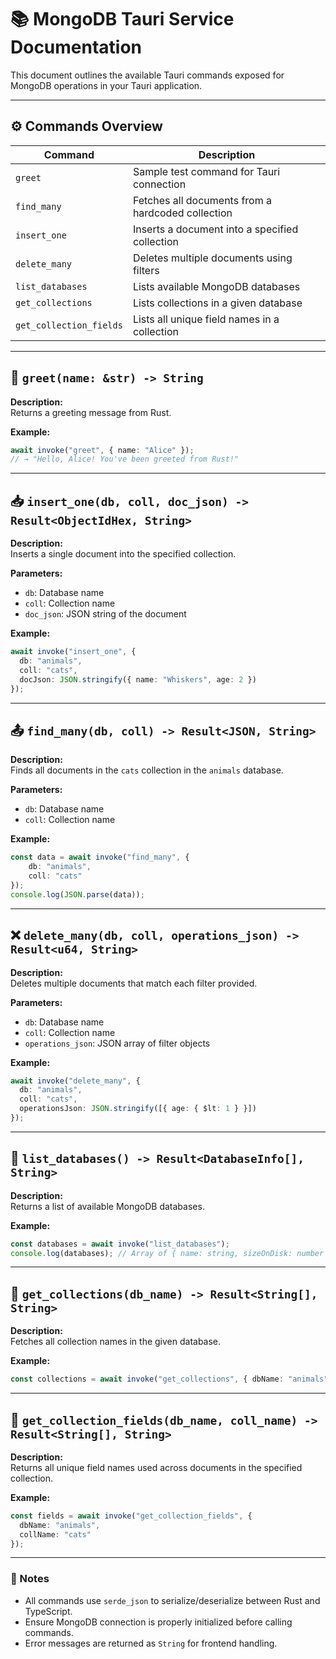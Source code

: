 # 📚 MongoDB Tauri Service Documentation

This document outlines the available Tauri commands exposed for MongoDB operations in your Tauri application.

---

## ⚙️ Commands Overview

| Command               | Description                                  |
|-----------------------|----------------------------------------------|
| `greet`               | Sample test command for Tauri connection     |
| `find_many`           | Fetches all documents from a hardcoded collection |
| `insert_one`          | Inserts a document into a specified collection |
| `delete_many`         | Deletes multiple documents using filters     |
| `list_databases`      | Lists available MongoDB databases            |
| `get_collections`     | Lists collections in a given database        |
| `get_collection_fields` | Lists all unique field names in a collection |

---

## 🧪 `greet(name: &str) -> String`

**Description:**  
Returns a greeting message from Rust.

**Example:**
```ts
await invoke("greet", { name: "Alice" });
// → "Hello, Alice! You've been greeted from Rust!"
```

---

## 📥 `insert_one(db, coll, doc_json) -> Result<ObjectIdHex, String>`

**Description:**  
Inserts a single document into the specified collection.

**Parameters:**
- `db`: Database name
- `coll`: Collection name
- `doc_json`: JSON string of the document

**Example:**
```ts
await invoke("insert_one", {
  db: "animals",
  coll: "cats",
  docJson: JSON.stringify({ name: "Whiskers", age: 2 })
});
```

---

## 📤 `find_many(db, coll) -> Result<JSON, String>`

**Description:**  
Finds all documents in the `cats` collection in the `animals` database.

**Parameters:**
- `db`: Database name
- `coll`: Collection name

**Example:**
```ts
const data = await invoke("find_many", {
    db: "animals",
    coll: "cats"
});
console.log(JSON.parse(data));
```

---

## ❌ `delete_many(db, coll, operations_json) -> Result<u64, String>`

**Description:**  
Deletes multiple documents that match each filter provided.

**Parameters:**
- `db`: Database name
- `coll`: Collection name
- `operations_json`: JSON array of filter objects

**Example:**
```ts
await invoke("delete_many", {
  db: "animals",
  coll: "cats",
  operationsJson: JSON.stringify([{ age: { $lt: 1 } }])
});
```

---

## 📂 `list_databases() -> Result<DatabaseInfo[], String>`

**Description:**  
Returns a list of available MongoDB databases.

**Example:**
```ts
const databases = await invoke("list_databases");
console.log(databases); // Array of { name: string, sizeOnDisk: number }
```

---

## 📁 `get_collections(db_name) -> Result<String[], String>`

**Description:**  
Fetches all collection names in the given database.

**Example:**
```ts
const collections = await invoke("get_collections", { dbName: "animals" });
```

---

## 🧾 `get_collection_fields(db_name, coll_name) -> Result<String[], String>`

**Description:**  
Returns all unique field names used across documents in the specified collection.

**Example:**
```ts
const fields = await invoke("get_collection_fields", {
  dbName: "animals",
  collName: "cats"
});
```

---

### 🔧 Notes

- All commands use `serde_json` to serialize/deserialize between Rust and TypeScript.
- Ensure MongoDB connection is properly initialized before calling commands.
- Error messages are returned as `String` for frontend handling.
